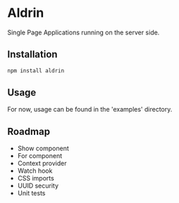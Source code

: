# Aldrin
Single Page Applications running on the server side.

## Installation
```bash
npm install aldrin
```

## Usage

For now, usage can be found in the 'examples' directory.

## Roadmap

- Show component
- For component
- Context provider
- Watch hook
- CSS imports
- UUID security
- Unit tests
